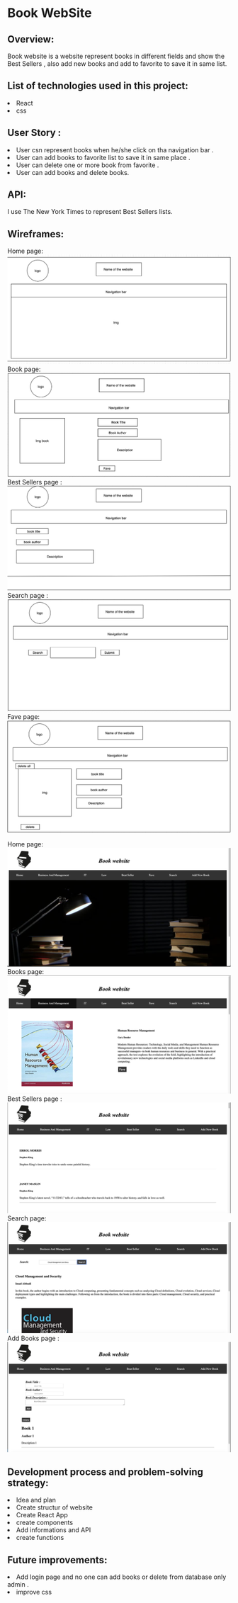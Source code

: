 # Book WebSite

## Overview:

Book website is a website represent books in different fields and show the Best Sellers , also add new books and add to favorite to save it in same list.

## List of technologies used in this project:

<li>React
<li>css

## User Story :

<li>User csn represent books when he/she click on tha navigation bar .
<li>User can add books to favorite list to save it in same place .
<li>User can delete one or more book from favorite .
<li>User can add books and delete books.

## API:

I use The New York Times to represent Best Sellers lists.

## Wireframes:

Home page:
![HOME!](img/HOME1.png)
Book page:
![Book!](img/BOOK.png)
Best Sellers page :
![API!](img/API1.png)
Search page :
![Search!](img/SEARCH1.png)
Fave page:
![Fave!](img/FAVE.png)

Home page:
![home](img/home.png)
Books page:
![book](img/books.png)
Best Sellers page :
![api](img/api.png)
Search page:
![search](img/search.png)
Add Books page :
![addbook](img/addbook.png)

## Development process and problem-solving strategy:

<li>Idea and plan
<li>Create structur of website
<li>Create React App
<li>create components
<li>Add informations and API
<li>create functions

## Future improvements:

<li>Add login page and no one can add books or delete from database only admin .
<li>improve css

